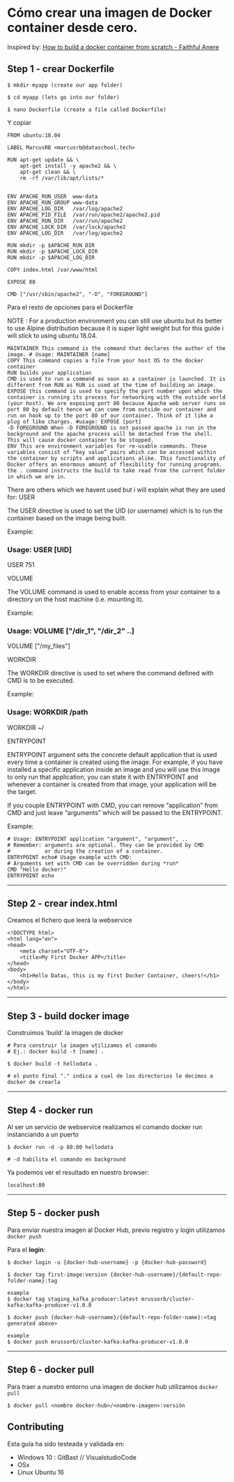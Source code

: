 # Cómo crear una imagen de Docker container desde cero.

Inspired by: [How to build a docker container from scratch - Faithful Anere](https://faun.pub/how-to-build-a-docker-container-from-scratch-docker-basics-a-must-know-395cba82897b)


## Step 1 - crear Dockerfile

```{shell}
$ mkdir myapp (create our app folder)

$ cd myapp (lets go into our folder)

$ nano Dockerfile (create a file called Dockerfile)
```

Y copiar

```{shell}
FROM ubuntu:18.04

LABEL MarcusRB <marcusrb@dataschool.tech>

RUN apt-get update && \
    apt-get install -y apache2 && \
    apt-get clean && \
    rm -rf /var/lib/apt/lists/*
    
    
ENV APACHE_RUN_USER  www-data
ENV APACHE_RUN_GROUP www-data
ENV APACHE_LOG_DIR   /var/log/apache2
ENV APACHE_PID_FILE  /var/run/apache2/apache2.pid
ENV APACHE_RUN_DIR   /var/run/apache2
ENV APACHE_LOCK_DIR  /var/lock/apache2
ENV APACHE_LOG_DIR   /var/log/apache2

RUN mkdir -p $APACHE_RUN_DIR
RUN mkdir -p $APACHE_LOCK_DIR
RUN mkdir -p $APACHE_LOG_DIR

COPY index.html /var/www/html

EXPOSE 80

CMD ["/usr/sbin/apache2", "-D", "FOREGROUND"]
```

Para el resto de opciones para el Dockerfile

NOTE : For a production environment you can still use ubuntu but its better to use Alpine distribution because it is super light weight but for this guide i will stick to using ubuntu 18.04.

    MAINTAINER This command is the command that declares the author of the image. # Usage: MAINTAINER [name]
    COPY This command copies a file from your host OS to the docker container
    RUN builds your application
    CMD is used to run a command as soon as a container is launched. It is different from RUN as RUN is used at the time of building an image.
    EXPOSE this command is used to specify the port number upon which the container is running its process for networking with the outside world (your host). We are exposing port 80 because Apache web server runs on port 80 by default hence we can come from outside our container and run on hook up to the port 80 of our container. Think of it like a plug of like charges. #usage: EXPOSE [port]
    -D FOREGROUND When -D FOREGROUND is not passed apache is run in the background and the apache process will be detached from the shell. This will cause docker container to be stopped.
    ENV This are environment variables for re-usable commands. These variables consist of “key value” pairs which can be accessed within the container by scripts and applications alike. This functionality of Docker offers an enormous amount of flexibility for running programs.
    the . command instructs the build to take read from the current folder in which we are in.

There are others which we havent used but i will explain what they are used for:
USER

The USER directive is used to set the UID (or username) which is to run the container based on the image being built.

Example:

### Usage: USER [UID]
USER 751

VOLUME

The VOLUME command is used to enable access from your container to a directory on the host machine (i.e. mounting it).

Example:

### Usage: VOLUME ["/dir_1", "/dir_2" ..]
VOLUME ["/my_files"]

WORKDIR

The WORKDIR directive is used to set where the command defined with CMD is to be executed.

Example:

### Usage: WORKDIR /path
WORKDIR ~/

ENTRYPOINT

ENTRYPOINT argument sets the concrete default application that is used every time a container is created using the image. For example, if you have installed a specific application inside an image and you will use this image to only run that application, you can state it with ENTRYPOINT and whenever a container is created from that image, your application will be the target.

If you couple ENTRYPOINT with CMD, you can remove “application” from CMD and just leave “arguments” which will be passed to the ENTRYPOINT.

Example:
```
# Usage: ENTRYPOINT application "argument", "argument", ..
# Remember: arguments are optional. They can be provided by CMD
#           or during the creation of a container.
ENTRYPOINT echo# Usage example with CMD:
# Arguments set with CMD can be overridden during *run*
CMD "Hello docker!"
ENTRYPOINT echo
```

***

## Step 2 - crear index.html

Creamos el fichero que leerá la webservice

```{html}
<!DOCTYPE html>
<html lang="en">
<head>
    <meta charset="UTF-8">
    <title>My First Docker APP</title>
</head>
<body>
    <h1>Hello Datas, this is my first Docker Container, cheers!</h1>
</body>
</html>

```

***

## Step 3 - build docker image

Construimos 'build' la imagen de docker

```{shell}
# Para construir la imagen utilizamos el comando
# Ej.: docker build -t [name] .

$ docker build -t hellodata . 

# el punto final "." indica a cual de los directorios le decimos a docker de crearla
```

***

## Step 4 - docker run

Al ser un servicio de webservice realizamos el comando docker run instanciando a un puerto

```{shell}
$ docker run -d -p 80:80 hellodata

# -d habilita el comando en background
```

Ya podemos ver el resultado en nuestro browser:

`localhost:80`

***

## Step 5 - docker push

Para enviar nuestra imagen al Docker Hub, previo registro y login utilizamos `docker push`

Para el **login**:

```{shell}
$ docker login -u {docker-hub-username} -p {docker-hub-password}
```


```{shell}
$ docker tag first-image:version {docker-hub-username}/{default-repo-folder-name}:tag

example
$ docker tag staging_kafka_producer:latest mrussorb/cluster-kafka:kafka-producer-v1.0.0
```

```{shell}
$ docker push {docker-hub-username}/{default-repo-folder-name}:<tag generated above>

example
$ docker push mrussorb/cluster-kafka:kafka-producer-v1.0.0
```

***

## Step 6 - docker pull
Para traer a nuestro entorno una imagen de docker hub utilizamos `docker pull`

```{shell}
$ docker pull <nombre docker-hub>/<nombre-imagen>:versión
```


## Contributing

Esta guía ha sido testeada y validada en:
- Windows 10 : GitBast // VisualstudioCode
- OSx
- Linux Ubuntu 16



